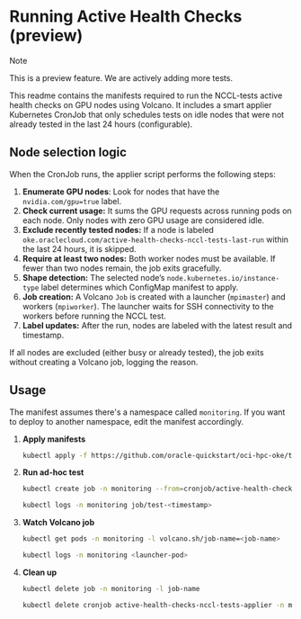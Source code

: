 # Running Active Health Checks (preview)

> [!NOTE]  
> This is a preview feature. We are actively adding more tests.

This readme contains the manifests required to run the NCCL-tests active health checks on GPU nodes using Volcano. It includes a smart applier Kubernetes CronJob that only schedules tests on idle nodes that were not already tested in the last 24 hours (configurable).

## Node selection logic

When the CronJob runs, the applier script performs the following steps:

1. **Enumerate GPU nodes**: Look for nodes that have the `nvidia.com/gpu=true` label.
2. **Check current usage:** It sums the GPU requests across running pods on each node. Only nodes with zero GPU usage are considered idle.
3. **Exclude recently tested nodes:** If a node is labeled `oke.oraclecloud.com/active-health-checks-nccl-tests-last-run` within the last 24 hours, it is skipped.
4. **Require at least two nodes:** Both worker nodes must be available. If fewer than two nodes remain, the job exits gracefully.
5. **Shape detection:** The selected node’s `node.kubernetes.io/instance-type` label determines which ConfigMap manifest to apply.
6. **Job creation:** A Volcano `Job` is created with a launcher (`mpimaster`) and workers (`mpiworker`). The launcher waits for SSH connectivity to the workers before running the NCCL test.
7. **Label updates:** After the run, nodes are labeled with the latest result and timestamp.

If all nodes are excluded (either busy or already tested), the job exits without creating a Volcano job, logging the reason.

## Usage
The manifest assumes there's a namespace called `monitoring`. If you want to deploy to another namespace, edit the manifest accordingly.

1. **Apply manifests**
   ```bash
   kubectl apply -f https://github.com/oracle-quickstart/oci-hpc-oke/tree/main/manifests/active-health-checks/active-health-checks-nccl-tests.yaml
   ```

2. **Run ad-hoc test**
   ```bash
   kubectl create job -n monitoring --from=cronjob/active-health-checks-nccl-tests-applier test-$(date +%s)
   
   kubectl logs -n monitoring job/test-<timestamp>
   ```

3. **Watch Volcano job**
   ```bash
   kubectl get pods -n monitoring -l volcano.sh/job-name=<job-name>
   
   kubectl logs -n monitoring <launcher-pod>
   ```

4. **Clean up**
   ```bash
   kubectl delete job -n monitoring -l job-name
   
   kubectl delete cronjob active-health-checks-nccl-tests-applier -n monitoring
   ```

